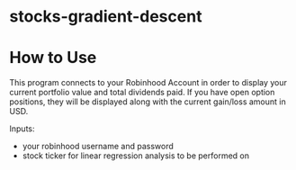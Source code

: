 # stocks-gradient-descent
# How to Use

This program connects to your Robinhood Account in order to display your current portfolio value and total dividends paid. If you have open option positions, they will be displayed along with the current gain/loss amount in USD.

Inputs: 
- your robinhood username and password
- stock ticker for linear regression analysis to be performed on
